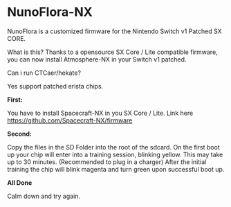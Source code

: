 # NunoFlora-NX
NunoFlora is a customized firmware for the Nintendo Switch v1 Patched SX CORE.

What is this?
Thanks to a opensource SX Core / Lite compatible firmware, you can now install Atmosphere-NX in your Switch v1 patched.

Can i run CTCaer/hekate?

Yes support patched erista chips.


<B>First:</B>

You have to install Spacecraft-NX in you SX Core / Lite.
Link here https://github.com/Spacecraft-NX/firmware

<B>Second:</B>

Copy the files in the SD Folder into the root of the sdcard.
On the first boot up your chip will enter into a training session, blinking yellow. This may take up to 30 minutes. (Recommended to plug in a charger)
After the initial training the chip will blink magenta and turn green upon successful boot up.

<B>All Done</B>

Calm down and try again.
